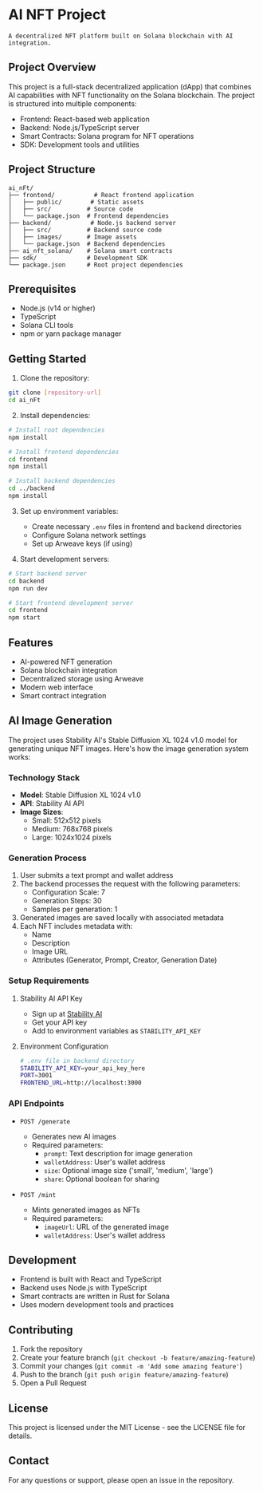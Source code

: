 # AI NFT Project

    A decentralized NFT platform built on Solana blockchain with AI integration.

## Project Overview

This project is a full-stack decentralized application (dApp) that combines AI capabilities with NFT functionality on the Solana blockchain. The project is structured into multiple components:

- Frontend: React-based web application
- Backend: Node.js/TypeScript server
- Smart Contracts: Solana program for NFT operations
- SDK: Development tools and utilities

## Project Structure

```
ai_nFt/
├── frontend/           # React frontend application
│   ├── public/        # Static assets
│   ├── src/          # Source code
│   └── package.json  # Frontend dependencies
├── backend/           # Node.js backend server
│   ├── src/          # Backend source code
│   ├── images/       # Image assets
│   └── package.json  # Backend dependencies
├── ai_nft_solana/    # Solana smart contracts
├── sdk/              # Development SDK
└── package.json      # Root project dependencies
```

## Prerequisites

- Node.js (v14 or higher)
- TypeScript
- Solana CLI tools
- npm or yarn package manager

## Getting Started

1. Clone the repository:
```bash
git clone [repository-url]
cd ai_nFt
```

2. Install dependencies:
```bash
# Install root dependencies
npm install

# Install frontend dependencies
cd frontend
npm install

# Install backend dependencies
cd ../backend
npm install
```

3. Set up environment variables:
   - Create necessary `.env` files in frontend and backend directories
   - Configure Solana network settings
   - Set up Arweave keys (if using)

4. Start development servers:
```bash
# Start backend server
cd backend
npm run dev

# Start frontend development server
cd frontend
npm start
```

## Features

- AI-powered NFT generation
- Solana blockchain integration
- Decentralized storage using Arweave
- Modern web interface
- Smart contract integration

## AI Image Generation

The project uses Stability AI's Stable Diffusion XL 1024 v1.0 model for generating unique NFT images. Here's how the image generation system works:

### Technology Stack
- **Model**: Stable Diffusion XL 1024 v1.0
- **API**: Stability AI API
- **Image Sizes**: 
  - Small: 512x512 pixels
  - Medium: 768x768 pixels
  - Large: 1024x1024 pixels

### Generation Process
1. User submits a text prompt and wallet address
2. The backend processes the request with the following parameters:
   - Configuration Scale: 7
   - Generation Steps: 30
   - Samples per generation: 1
3. Generated images are saved locally with associated metadata
4. Each NFT includes metadata with:
   - Name
   - Description
   - Image URL
   - Attributes (Generator, Prompt, Creator, Generation Date)

### Setup Requirements
1. Stability AI API Key
   - Sign up at [Stability AI](https://stability.ai)
   - Get your API key
   - Add to environment variables as `STABILITY_API_KEY`

2. Environment Configuration
   ```bash
   # .env file in backend directory
   STABILITY_API_KEY=your_api_key_here
   PORT=3001
   FRONTEND_URL=http://localhost:3000
   ```

### API Endpoints
- `POST /generate`
  - Generates new AI images
  - Required parameters:
    - `prompt`: Text description for image generation
    - `walletAddress`: User's wallet address
    - `size`: Optional image size ('small', 'medium', 'large')
    - `share`: Optional boolean for sharing

- `POST /mint`
  - Mints generated images as NFTs
  - Required parameters:
    - `imageUrl`: URL of the generated image
    - `walletAddress`: User's wallet address

## Development

- Frontend is built with React and TypeScript
- Backend uses Node.js with TypeScript
- Smart contracts are written in Rust for Solana
- Uses modern development tools and practices

## Contributing

1. Fork the repository
2. Create your feature branch (`git checkout -b feature/amazing-feature`)
3. Commit your changes (`git commit -m 'Add some amazing feature'`)
4. Push to the branch (`git push origin feature/amazing-feature`)
5. Open a Pull Request

## License

This project is licensed under the MIT License - see the LICENSE file for details.

## Contact

For any questions or support, please open an issue in the repository.
